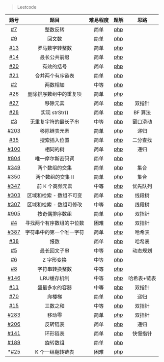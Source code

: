 > Leetcode 

|题号 |题目 | 难易程度 | 题解 | 思路
| :-----: | :-----: | :-----: |  :-----: |  :-----: |
|[#7](https://leetcode-cn.com/problems/reverse-integer)|  整数反转 | 简单| [php](https://github.com/bugooo/Leetcode/blob/master/PHP/reverse.php)|
|[#9](https://leetcode-cn.com/problems/reverse-integer)|  回文数 | 简单 | [php](https://github.com/bugooo/Leetcode/blob/master/PHP/isPalindrome.php)
|[#13](https://leetcode-cn.com/problems/roman-to-integer/submissions/) |  罗马数字转整数 | 简单| [php](https://github.com/bugooo/Leetcode/blob/master/PHP/romanToInt.php)
[#14](https://leetcode-cn.com/problems/longest-common-prefix/) |  最长公共前缀| 简单| [php](https://github.com/bugooo/Leetcode/blob/master/PHP/longest-common-prefix.php)
|[#20](https://leetcode-cn.com/problems/valid-parentheses/)|  有效的括号| 简单|[php](https://github.com/bugooo/Leetcode/blob/master/PHP/valid-parentheses.php) 
|[#21](https://leetcode-cn.com/problems/merge-two-sorted-lists/)|  合并两个有序链表| 简单|[php](https://github.com/bugooo/Leetcode/blob/master/PHP/merge-two-sorted-lists.php) 
|[#2](https://leetcode-cn.com/problems/add-two-numbers/)|  两数相加 | 中等|[php](https://github.com/bugooo/Leetcode/blob/master/PHP/add-two-numbers.php) 
|[#26](https://leetcode-cn.com/problems/remove-duplicates-from-sorted-array/)|  删除排序数组中的重复项 | 简单|[php](https://github.com/bugooo/Leetcode/blob/master/PHP/remove-duplicates-from-sorted-array.php) 
|[#27](https://leetcode-cn.com/problems/remove-element/)|  移除元素 | 简单|[php](https://github.com/bugooo/Leetcode/blob/master/PHP/remove-element.php) | 双指针
|[#28](https://leetcode-cn.com/problems/implement-strstr/)|实现 strStr() | 简单|[php](https://github.com/bugooo/Leetcode/blob/master/PHP/implement-strstr.php) | BF 算法
|[#3](https://leetcode-cn.com/problems/longest-substring-without-repeating-characters/)|无重复字符的最长子串| 中等|[php](https://github.com/bugooo/Leetcode/blob/master/PHP/longest-substring-without-repeating-characters.php) | 窗口滑动
|[#203](https://leetcode-cn.com/problems/remove-linked-list-elements/)|移除链表元素| 简单|[php](https://github.com/bugooo/Leetcode/blob/master/PHP/longest-substring-without-repeating-characters.php) | 递归
|[#35](https://leetcode-cn.com/problems/search-insert-position/)|搜索插入位置| 简单|[php](https://github.com/bugooo/Leetcode/blob/master/PHP/search-insert-position.php) | 二分查找
|[#100](https://leetcode-cn.com/problems/same-tree/)|相同的树| 简单|[php](https://github.com/bugooo/Leetcode/blob/master/PHP/same-tree.php) | 递归
|[#804](https://leetcode-cn.com/problems/unique-morse-code-words/)|唯一摩尔斯密码词| 简单|[php](https://github.com/bugooo/Leetcode/blob/master/PHP/unique-morse-code-words.php) | 
|[#349](https://leetcode-cn.com/problems/intersection-of-two-arrays/)|两个数组的交集| 简单|[php](https://github.com/bugooo/Leetcode/blob/master/PHP/intersection-of-two-arrays.php) | 集合
|[#350](https://leetcode-cn.com/problems/intersection-of-two-arrays-ii/)|两个数组的交集 II| 简单|[php](https://github.com/bugooo/Leetcode/blob/master/PHP/intersection-of-two-arrays-ii.php) | 集合
|[#347](https://leetcode-cn.com/problems/top-k-frequent-elements/)|前 K 个高频元素| 中等|[php](https://github.com/bugooo/Leetcode/blob/master/PHP/top-k-frequent-elements.php) |  优先队列
|[#303](https://leetcode-cn.com/problems/range-sum-query-immutable/)|区域和检索 - 数组不可变| 简单|[php](https://github.com/bugooo/Leetcode/blob/master/PHP/range-sum-query-immutable.php) |  线段树
|[#307](https://leetcode-cn.com/problems/range-sum-query-mutable/)|区域和检索 - 数组可修改| 中等|[php](https://github.com/bugooo/Leetcode/blob/master/PHP/range-sum-query-mutable.php) |  线段树
|[#905](https://leetcode-cn.com/problems/sort-array-by-parity/)|按奇偶排序数组|简单|[php](https://github.com/bugooo/Leetcode/blob/master/PHP/sort-array-by-parity.php) |  双指针
|[#4](https://leetcode-cn.com/problems/median-of-two-sorted-arrays/)|寻找两个有序数组的中位数|困难|[php](https://github.com/bugooo/Leetcode/blob/master/PHP/median-of-two-sorted-arrays.php) |  双指针
|[#387](https://leetcode-cn.com/problems/first-unique-character-in-a-string/)|字符串中的第一个唯一字符|简单|[php](https://github.com/bugooo/Leetcode/blob/master/PHP/first-unique-character-in-a-string.php) | 哈希表
|[#38](https://leetcode-cn.com/problems/count-and-say/)|报数|简单|[php](https://github.com/bugooo/Leetcode/blob/master/PHP/count-and-say.php) | 哈希表
|[#5](https://leetcode-cn.com/problems/longest-palindromic-substring/)|最长回文子串|中等|[php](https://github.com/bugooo/Leetcode/blob/master/PHP/longest-palindromic-substring.php) | 动态规划
|[#6](https://leetcode-cn.com/problems/zigzag-conversion/)|Z 字形变换|中等|[php](https://github.com/bugooo/Leetcode/blob/master/PHP/zigzag-conversion.php) | 
|[#8](https://leetcode-cn.com/problems/string-to-integer-atoi/)|字符串转换整数|中等|[php](https://github.com/bugooo/Leetcode/blob/master/PHP/string-to-integer-atoi.php) | 
|[#146](https://leetcode-cn.com/problems/lru-cache/)|LRU缓存机制|中等|[php](https://github.com/bugooo/Leetcode/blob/master/PHP/lru-cache.php) | 哈希表+链表
|[#11](https://leetcode-cn.com/problems/container-with-most-water/)|盛最多水的容器|中等|[php](https://github.com/bugooo/Leetcode/blob/master/PHP/container-with-most-water.php) | 双指针
|[#70](https://leetcode-cn.com/problems/climbing-stairs/)|爬楼梯|简单|[php](https://github.com/bugooo/Leetcode/blob/master/PHP/climbing-stair.php) | 递归
|[#15](https://leetcode-cn.com/problems/3sum/)| 三数之和|中等|[php](https://github.com/bugooo/Leetcode/blob/master/PHP/3sum.php) | 双指针
|[#283](https://leetcode-cn.com/problems/move-zeroes/)| 移动零|简单|[php](https://github.com/bugooo/Leetcode/blob/master/PHP/move-zeroes.php) | 双指针
|[#206](https://leetcode-cn.com/problems/reverse-linked-list/)| 反转链表|简单|[php](https://github.com/bugooo/Leetcode/blob/master/PHP/reverse-linked-list.php) | 递归
|[#141](https://leetcode-cn.com/problems/linked-list-cycle/)|环形链表|简单|[php](https://github.com/bugooo/Leetcode/blob/master/PHP/linked-list-cycle.php) | 快慢指针
|[#189](https://leetcode-cn.com/problems/rotate-array/)|旋转数组|简单|[php](https://github.com/bugooo/Leetcode/blob/master/PHP/rotate-array.php) | 
|*[#25](https://leetcode-cn.com/problems/reverse-nodes-in-k-group/)|K 个一组翻转链表|困难|[php](https://github.com/bugooo/Leetcode/blob/master/PHP/reverse-nodes-in-k-group.php) | 